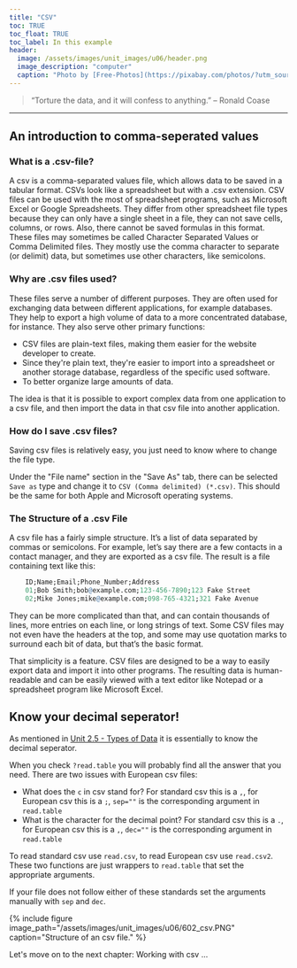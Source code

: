 ```yaml
---
title: "CSV"
toc: TRUE
toc_float: TRUE
toc_label: In this example
header:
  image: /assets/images/unit_images/u06/header.png
  image_description: "computer"
  caption: "Photo by [Free-Photos](https://pixabay.com/photos/?utm_source=link-attribution&amp;utm_medium=referral&amp;utm_campaign=image&amp;utm_content=336373) [Pixabay](https://pixabay.com/de/?utm_source=link-attribution&amp;utm_medium=referral&amp;utm_campaign=image&amp;utm_content=336373)"
---
```

<!--more-->

> “Torture the data, and it will confess to anything.” – Ronald Coase
---

## An introduction to comma-seperated values

### What is a .csv-file?
A csv is a comma-separated values file, which allows data to be saved in a tabular format. CSVs look like a spreadsheet but with a .csv extension. CSV files can be used with the most of spreadsheet programs, such as Microsoft Excel or Google Spreadsheets. They differ from other spreadsheet file types because they can only have a single sheet in a file, they can not save cells, columns, or rows. Also, there cannot be saved formulas in this format. These files may sometimes be called Character Separated Values or Comma Delimited files. They mostly use the comma character to separate (or delimit) data, but sometimes use other characters, like semicolons.

### Why are .csv files used?
These files serve a number of different purposes. They are often used for exchanging data between different applications, for example databases. They help to export a high volume of data to a more concentrated database, for instance. They also serve other primary functions:

* CSV files are plain-text files, making them easier for the website developer to create.
* Since they're plain text, they're easier to import into a spreadsheet or another storage database, regardless of the specific used software.
* To better organize large amounts of data.

The idea is that it is possible to export complex data from one application to a csv file, and then import the data in that csv file into another application.

### How do I save .csv files?
Saving csv files is relatively easy, you just need to know where to change the file type.

Under the "File name" section in the "Save As" tab, there can be selected `Save as` type and change it to `CSV (Comma delimited) (*.csv)`. This should be the same for both Apple and Microsoft operating systems.

### The Structure of a .csv File
A csv file has a fairly simple structure. It’s a list of data separated by commas or semicolons. For example, let’s say there are a few contacts in a contact manager, and they are exported as a csv file. The result is a file containing text like this:

```r
    ID;Name;Email;Phone_Number;Address
    01;Bob Smith;bob@example.com;123-456-7890;123 Fake Street
    02;Mike Jones;mike@example.com;098-765-4321;321 Fake Avenue
```

They can be more complicated than that, and can contain thousands of lines, more entries on each line, or long strings of text. Some CSV files may not even have the headers at the top, and some may use quotation marks to surround each bit of data, but that’s the basic format.

That simplicity is a feature. CSV files are designed to be a way to easily export data and import it into other programs. The resulting data is human-readable and can be easily viewed with a text editor like Notepad or a spreadsheet program like Microsoft Excel.

## Know your decimal seperator!
As mentioned in [Unit 2.5 - Types of Data](https://geomoer.github.io/moer-base-r/unit02/unit02-05_types_of_data.html) it is essentially to know the decimal seperator.

When you check `?read.table` you will probably find all the answer that you need.
There are two issues with European csv files:

* What does the `c` in csv stand for? For standard csv this is a `,`, for European csv this is a `;`, `sep=""` is the corresponding argument in `read.table`
* What is the character for the decimal point? For standard csv this is a `.`, for European csv this is a `,`, `dec=""` is the corresponding argument in `read.table`

To read standard csv use `read.csv`, to read European csv use `read.csv2`. These two functions are just wrappers to `read.table` that set the appropriate arguments.

If your file does not follow either of these standards set the arguments manually with `sep` and `dec`.


{% include figure image_path="/assets/images/unit_images/u06/602_csv.PNG" caption="Structure of an csv file." %}


Let's move on to the next chapter: Working with csv ...


<!--
## Further reading

add some day
-->
